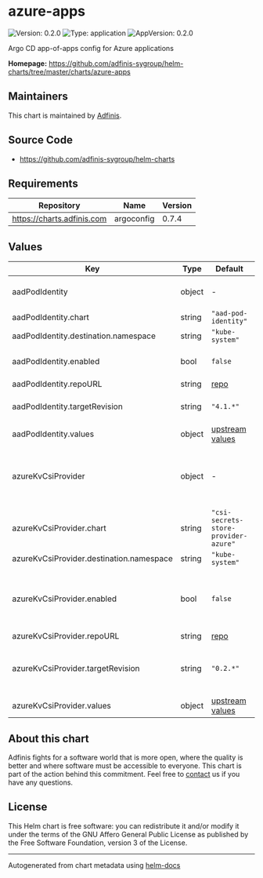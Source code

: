 # azure-apps

![Version: 0.2.0](https://img.shields.io/badge/Version-0.2.0-informational?style=flat-square) ![Type: application](https://img.shields.io/badge/Type-application-informational?style=flat-square) ![AppVersion: 0.2.0](https://img.shields.io/badge/AppVersion-0.2.0-informational?style=flat-square)

Argo CD app-of-apps config for Azure applications

**Homepage:** <https://github.com/adfinis-sygroup/helm-charts/tree/master/charts/azure-apps>

## Maintainers
This chart is maintained by [Adfinis](https://adfinis.com/?pk_campaign=github&pk_kwd=helm-charts).

## Source Code

* <https://github.com/adfinis-sygroup/helm-charts>

## Requirements

| Repository | Name | Version |
|------------|------|---------|
| https://charts.adfinis.com | argoconfig | 0.7.4 |

## Values

| Key | Type | Default | Description |
|-----|------|---------|-------------|
| aadPodIdentity | object | - | [aad-pod-identity](https://azure.github.io/aad-pod-identity/) ([example](./examples/aad-pod-identity.yaml)) |
| aadPodIdentity.chart | string | `"aad-pod-identity"` | Chart |
| aadPodIdentity.destination.namespace | string | `"kube-system"` | Namespace |
| aadPodIdentity.enabled | bool | `false` | Enable aad-pod-identity |
| aadPodIdentity.repoURL | string | [repo](https://raw.githubusercontent.com/Azure/aad-pod-identity/master/charts/) | Repo URL |
| aadPodIdentity.targetRevision | string | `"4.1.*"` | [aad-pod-identity Helm Chart](https://github.com/Azure/aad-pod-identity/tree/master/charts/aad-pod-identity) |
| aadPodIdentity.values | object | [upstream values](https://github.com/Azure/aad-pod-identity/tree/master/charts/aad-pod-identity/values.yaml) | Helm Values |
| azureKvCsiProvider | object | - | [secrets-store-csi-driver-provider-azure](https://github.com/Azure/secrets-store-csi-driver-provider-azure) ([example](./examples/secrets-store-csi-driver-provider-azure.yaml)) |
| azureKvCsiProvider.chart | string | `"csi-secrets-store-provider-azure"` | Chart |
| azureKvCsiProvider.destination.namespace | string | `"kube-system"` | Namespace |
| azureKvCsiProvider.enabled | bool | `false` | Enable secrets-store-csi-driver-provider-azure |
| azureKvCsiProvider.repoURL | string | [repo](https://raw.githubusercontent.com/Azure/secrets-store-csi-driver-provider-azure/master/charts) | Repo URL |
| azureKvCsiProvider.targetRevision | string | `"0.2.*"` | [vault-csi-provider-azure Helm chart](https://github.com/Azure/secrets-store-csi-driver-provider-azure/tree/master/charts/csi-secrets-store-provider-azure) version |
| azureKvCsiProvider.values | object | [upstream values](https://github.com/Azure/secrets-store-csi-driver-provider-azure/blob/master/charts/csi-secrets-store-provider-azure/values.yaml) | Helm values |

## About this chart

Adfinis fights for a software world that is more open, where the quality is
better and where software must be accessible to everyone. This chart
is part of the action behind this commitment. Feel free to
[contact](https://adfinis.com/kontakt/?pk_campaign=github&pk_kwd=helm-charts)
us if you have any questions.

## License

This Helm chart is free software: you can redistribute it and/or modify it under the terms
of the GNU Affero General Public License as published by the Free Software Foundation,
version 3 of the License.

----------------------------------------------
Autogenerated from chart metadata using [helm-docs](https://github.com/norwoodj/helm-docs/)
